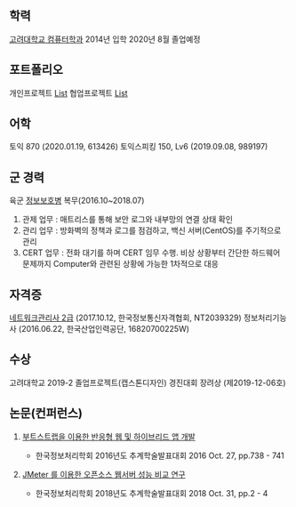 ## 학력

[고려대학교 컴퓨터학과](http://cs.korea.ac.kr/cs/index.do)
2014년 입학
2020년 8월 졸업예정

## 포트폴리오

개인프로젝트 [List](https://newtype94.github.io/categories/%ED%8F%AC%ED%8A%B8%ED%8F%B4%EB%A6%AC%EC%98%A4/%EA%B0%9C%EC%9D%B8%ED%94%84%EB%A1%9C%EC%A0%9D%ED%8A%B8/)
협업프로젝트 [List](https://newtype94.github.io/categories/%ED%8F%AC%ED%8A%B8%ED%8F%B4%EB%A6%AC%EC%98%A4/%ED%98%91%EC%97%85%ED%94%84%EB%A1%9C%EC%A0%9D%ED%8A%B8/)

## 어학

토익 870 (2020.01.19, 613426)
토익스피킹 150, Lv6 (2019.09.08, 989197)

## 군 경력

육군 [정보보호병](https://namu.wiki/w/%EC%A0%95%EB%B3%B4%EB%B3%B4%ED%98%B8%EB%B3%91) 복무(2016.10~2018.07)

1. 관제 업무 : 매트리스를 통해 보안 로그와 내부망의 연결 상태 확인
2. 관리 업무 : 방화벽의 정책과 로그를 점검하고, 백신 서버(CentOS)를 주기적으로 관리
3. CERT 업무 : 전화 대기를 하며 CERT 임무 수행. 비상 상황부터 간단한 하드웨어 문제까지 Computer와 관련된 상황에 가능한 1차적으로 대응

## 자격증

[네트워크관리사 2급](https://www.icqa.or.kr/cn/page/network) (2017.10.12, 한국정보통신자격협회, NT2039329)
정보처리기능사 (2016.06.22, 한국산업인력공단, 16820700225W)

## 수상

고려대학교 2019-2 졸업프로젝트(캡스톤디자인) 경진대회 장려상 (제2019-12-06호)

## 논문(컨퍼런스)

1. [부트스트랩을 이용한 반응형 웹 및 하이브리드 앱 개발](http://www.ndsl.kr/ndsl/search/detail/article/articleSearchResultDetail.do?cn=NPAP12621977&SITE=CLICK)

   - 한국정보처리학회 2016년도 추계학술발표대회 2016 Oct. 27, pp.738 - 741

2. [JMeter 를 이용한 오픈소스 웹서버 성능 비교 연구](http://www.ndsl.kr/ndsl/search/detail/article/articleSearchResultDetail.do?cn=NPAP12896933)

   - 한국정보처리학회 2018년도 추계학술발표대회 2018 Oct. 31, pp.2 - 4
